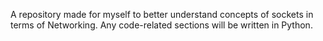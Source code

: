 A repository made for myself to better understand concepts of sockets in terms of Networking. 
Any code-related sections will be written in Python.
